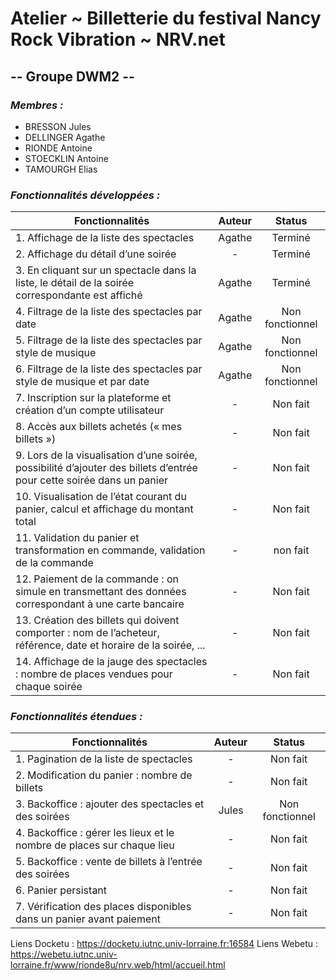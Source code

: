 # Atelier ~ Billetterie du festival Nancy Rock Vibration ~ NRV.net

## -- Groupe DWM2 --

### *Membres :*

- BRESSON Jules
- DELLINGER Agathe
- RIONDE Antoine
- STOECKLIN Antoine
- TAMOURGH Elias

### *Fonctionnalités développées :*
| Fonctionnalités                                                                                                       | Auteur |     Status      |
|-----------------------------------------------------------------------------------------------------------------------|:------:|:---------------:|
| 1. Affichage de la liste des spectacles                                                                               | Agathe |     Terminé     |
| 2. Affichage du détail d’une soirée                                                                                   |   -    |     Terminé     |
| 3. En cliquant sur un spectacle dans la liste, le détail de la soirée correspondante est affiché                      | Agathe |     Terminé     |
| 4. Filtrage de la liste des spectacles par date                                                                       | Agathe | Non fonctionnel |
| 5. Filtrage de la liste des spectacles par style de musique                                                           | Agathe | Non fonctionnel |
| 6. Filtrage de la liste des spectacles par style de musique et par date                                               | Agathe | Non fonctionnel |
| 7. Inscription sur la plateforme et création d’un compte utilisateur                                                  |   -    |    Non fait     |
| 8. Accès aux billets achetés (« mes billets »)                                                                        |   -    |    Non fait     |
| 9. Lors de la visualisation d’une soirée, possibilité d’ajouter des billets d’entrée pour cette soirée dans un panier |   -    |    Non fait     |
| 10. Visualisation de l’état courant du panier, calcul et affichage du montant total                                   |   -    |    Non fait     |
| 11. Validation du panier et transformation en commande, validation de la commande                                     |   -    |    non fait     |
| 12. Paiement de la commande : on simule en transmettant des données correspondant à une carte bancaire                |   -    |    Non fait     |
| 13. Création des billets qui doivent comporter : nom de l’acheteur, référence, date et horaire de la soirée, ...      |   -    |    Non fait     |
| 14. Affichage de la jauge des spectacles : nombre de places vendues pour chaque soirée                                |   -    |    Non fait     |

### *Fonctionnalités étendues :*
| Fonctionnalités                                                        | Auteur |     Status      |
|------------------------------------------------------------------------|:------:|:---------------:|
| 1. Pagination de la liste de spectacles                                |   -    |    Non fait     |
| 2. Modification du panier : nombre de billets                          |   -    |    Non fait     |
| 3. Backoffice : ajouter des spectacles et des soirées                  | Jules  | Non fonctionnel |
| 4. Backoffice : gérer les lieux et le nombre de places sur chaque lieu |   -    |    Non fait     |
| 5. Backoffice : vente de billets à l’entrée des soirées                |   -    |    Non fait     |
| 6. Panier persistant                                                   |   -    |    Non fait     |
| 7. Vérification des places disponibles dans un panier avant paiement   |   -    |    Non fait     |

Liens Docketu : https://docketu.iutnc.univ-lorraine.fr:16584
Liens Webetu : https://webetu.iutnc.univ-lorraine.fr/www/rionde8u/nrv.web/html/accueil.html